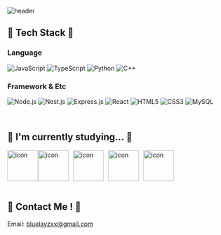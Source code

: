 ![header](https://capsule-render.vercel.app/api?type=venom&height=300&color=gradient&text=Yeonod)
<!--![github-header-image (2)](https://github.com/yeonod/yeonod/assets/104813592/82f68a64-4198-472d-9786-6132538a3c84)-->

## 🚀 Tech Stack 🚀

### Language
![JavaScript](https://img.shields.io/badge/javascript-F7DF1E.svg?style=for-the-badge&logo=javascript&logoColor=20232a)
![TypeScript](https://img.shields.io/badge/typescript-3178C6.svg?style=for-the-badge&logo=typescript&logoColor=white)
![Python](https://img.shields.io/badge/python-3776AB.svg?style=for-the-badge&logo=python&logoColor=white)
![C++](https://img.shields.io/badge/C++-00599C.svg?style=for-the-badge&logo=c%2B%2B&logoColor=white)

### Framework & Etc
![Node.js](https://img.shields.io/badge/Node.js-339933.svg?style=for-the-badge&logo=node.js&logoColor=white)
![Nest.js](https://img.shields.io/badge/Nest.js-E0234E.svg?style=for-the-badge&logo=nest&logoColor=white)
![Express.js](https://img.shields.io/badge/Express.js-000000.svg?style=for-the-badge&logo=express&logoColor=white)
![React](https://img.shields.io/badge/react-20232a.svg?style=for-the-badge&logo=react&logoColor=61DAFB)
![HTML5](https://img.shields.io/badge/html5-E34F26.svg?style=for-the-badge&logo=html5&logoColor=white)
![CSS3](https://img.shields.io/badge/css3-1572B6.svg?style=for-the-badge&logo=css3&logoColor=white)
![MySQL](https://img.shields.io/badge/mysql-4479A1.svg?style=for-the-badge&logo=mysql&logoColor=white)

<br>


## 🍄 I'm currently studying... 🍄

<div style="display: flex;">
  <img src="https://techstack-generator.vercel.app/js-icon.svg" alt="icon" width="70" style="width: 70px; height: 70px; margin-right: 0px; margin-bottom: 0px;" />
  <img src="https://techstack-generator.vercel.app/ts-icon.svg" alt="icon" width="50" style="width: 70px; height: 70px; margin-right: 10px; margin-bottom: 0px;" />
  <img src="https://techstack-generator.vercel.app/mysql-icon.svg" alt="icon" width="50" style="width: 70px; height: 70px; margin-right: 10px; margin-bottom: 0px;" />
  <img src="https://techstack-generator.vercel.app/docker-icon.svg" alt="icon" width="50" style="width: 70px; height: 70px; margin-right: 10px; margin-bottom: 0px;" />
  <img src="https://techstack-generator.vercel.app/aws-icon.svg" alt="icon" width="50" style="width: 70px; height: 70px; margin-right: 0px; margin-bottom: 0px;" />
</div>

<br>


## 💌 Contact Me ! 💌

Email: bluelayzxx@gmail.com


    
<!---
bluelayz/bluelayz is a ✨ special ✨ repository because its `README.md` (this file) appears on your GitHub profile.
You can click the Preview link to take a look at your changes.
--->
